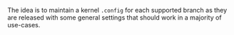 The idea is to maintain a kernel `.config` for each supported branch as they are
released with some general settings that should work in a majority of use-cases.
